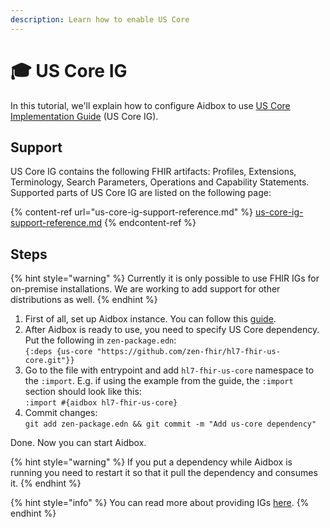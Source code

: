 ```yaml
---
description: Learn how to enable US Core
---
```


# 🎓 US Core IG

In this tutorial, we'll explain how to configure Aidbox to use [US Core Implementation Guide](https://www.hl7.org/fhir/us/core/) (US Core IG).

## Support

US Core IG contains the following FHIR artifacts: Profiles, Extensions, Terminology, Search Parameters, Operations and Capability Statements. Supported parts of US Core IG are listed on the following page:

{% content-ref url="us-core-ig-support-reference.md" %}
[us-core-ig-support-reference.md](us-core-ig-support-reference.md)
{% endcontent-ref %}

## Steps

{% hint style="warning" %}
Currently it is only possible to use FHIR IGs for on-premise installations. We are working to add support for other distributions as well.
{% endhint %}

1. First of all, set up Aidbox instance. You can follow this [guide](../../getting-started/run-aidbox-locally-with-docker/).
2. After Aidbox is ready to use, you need to specify US Core dependency.\
   Put the following in `zen-package.edn`:\
   `{:deps {us-core "https://github.com/zen-fhir/hl7-fhir-us-core.git"}}`
3. Go to the file with entrypoint and add `hl7-fhir-us-core` namespace to the `:import`. E.g. if using the example from the guide, the `:import` section should look like this:\
   `:import #{aidbox hl7-fhir-us-core}`
4. Commit changes:\
   `git add zen-package.edn && git commit -m "Add us-core dependency"`

Done. Now you can start Aidbox.

{% hint style="warning" %}
If you put a dependency while Aidbox is running you need to restart it so that it pull the dependency and consumes it.
{% endhint %}

{% hint style="info" %}
You can read more about providing IGs [here](../../aidbox-configuration/aidbox-zen-lang-project/enable-igs.md).&#x20;
{% endhint %}
